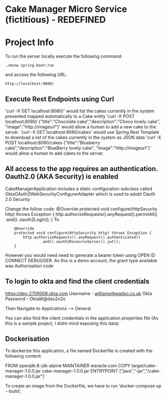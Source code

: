 # Cake Manager Micro Service (fictitious) - REDEFINED

Project Info
=====================

To run the server locally execute the following command:

`./mvnw spring-boot:run`

and access the following URL:

`http://localhost:8080/`

Execute Rest Endpoints using Curl
-------------------
'curl -X GET localhost:8080/' would list the cakes currently in the system presented mapped automatically to a Cake entity
'curl -X POST localhost:8080/ {"title":"Chocolate cake","description":"Choco lovely cake", "image":"http://imageurl"}' would allow a human to add a new cake to the server.
'curl -X GET localhost:8080/cakes' would use Spring Rest Template to  download a list of the cakes currently in the system as JSON data
'curl -X POST localhost:8080/cakes {"title":"Blueberry cake","description":"BlueBerry lovely cake", "image":"http://imageurl"}' would allow a human to add cakes to the server.

All access to the app requires an authentication.
Oauth2.0 (AKA Security) is enabled
-----------------------------------

CakeManagerApplication includes a static configuration subclass called OktaOAuth2WebSecurityConfigurerAdapter which is used to adobt Oauth 2.0 Security

Change the follow code:
		@Override
		protected void configure(HttpSecurity http) throws Exception {
			http.authorizeRequests().anyRequest().permitAll()
					.and()..oauth2Login();
		}
To

		@Override
		protected void configure(HttpSecurity http) throws Exception {
			http.authorizeRequests().anyRequest().authenticated()
					.and().oauth2ResourceServer().jwt();
		}

However you would need need to generate a bearer token using OPEN ID CONNECT DEBUGGER.
As this is a demo account, the grant type available was Authorisation code

To login to okta and find the client credentials
------------------------------------------------
https://dev-2709008.okta.com
Username - williams@wadso.co.uk
Okta Password - OktaW@dso2o2o

Then Navigate to Applications --> General

You can also find the client credentials in the application properties file (As this is a sample project, I didnt mind exposing this data)


Dockerisation
-------------------
To dockerize this application, a file named Dockerfile is created with the following content:

FROM openjdk:8-jdk-alpine
MAINTAINER waracle.com
COPY target/cake-manager-1.0.0.jar cake-manager-1.0.0.jar
ENTRYPOINT ["java","-jar","/cake-manager-1.0.0.jar"]

To create an image from the Dockerfile, we have to run ‘docker-compose up --build',